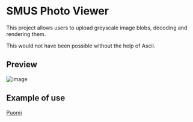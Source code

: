 # SMUS Photo Viewer
This project allows users to upload greyscale image blobs, decoding and rendering them.

This would not have been possible without the help of Ascii.

## Preview
![image](https://github.com/Sefhriloff/SMUS-Photo-Viewer/assets/41347100/227127c1-5ef1-4fc9-ab8a-ed7eb9d588bb)


## Example of use
[Puomi](https://puomi.tunk.org/?p=pg#666)

